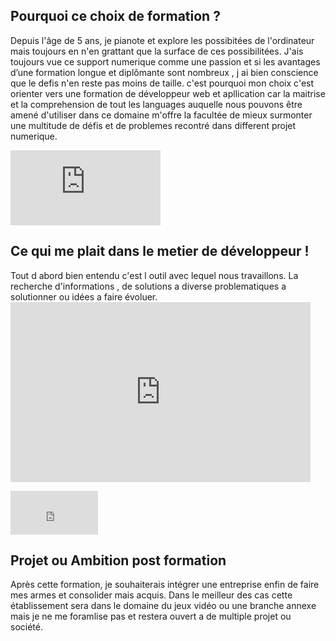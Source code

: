 <h2> Pourquoi ce choix de formation ? </h2>

  <p> 
    Depuis l'âge de 5 ans, je pianote et explore les possibitées de l'ordinateur mais toujours en n'en grattant que la surface de ces possibilitées. J'ais toujours vue ce support numerique comme une passion et si les avantages d’une formation longue et diplômante sont nombreux , j ai bien conscience que le defis n'en reste pas moins de taille. c'est pourquoi mon choix c'est orienter vers une formation de développeur web et apllication car la maitrise et la comprehension de tout les languages auquelle nous pouvons être amené d'utiliser dans ce domaine m'offre la facultée de mieux surmonter une multitude de défis et de problemes recontré dans different projet numerique.
  </p>
  <p>
    <iframe src="https://giphy.com/embed/QqkRs73FlKO52" width="240" height="120" frameBorder="0" class="giphy-embed" allowFullScreen></iframe>
  </p>
  
  
 <h2> Ce qui me plait dans le metier de développeur ! </h2>
   
   <p>
     Tout d abord bien entendu c'est l outil avec lequel nous travaillons. La recherche d'informations , de solutions a diverse problematiques a solutionner ou idées a faire évoluer.  
  <iframe src="https://giphy.com/embed/2juvZoQ3oLa4U" width="480" height="288" frameBorder="0" class="giphy-embed" allowFullScreen></iframe></p>
  <p>
    <iframe width="140" height="70" frameBorder="0" class="giphy-embed" src="https://giphy.com/embed/5Zesu5VPNGJlm"  allowFullScreen></iframe>
  </p>

  <h2> Projet ou Ambition post formation </h2>
    Après cette formation, je souhaiterais intégrer une entreprise enfin de faire mes armes et consolider mais acquis. Dans le meilleur des cas cette établissement sera dans le domaine du jeux vidéo ou une branche annexe mais je ne me foramlise pas et restera ouvert a de multiple projet ou société.
  
  
  
